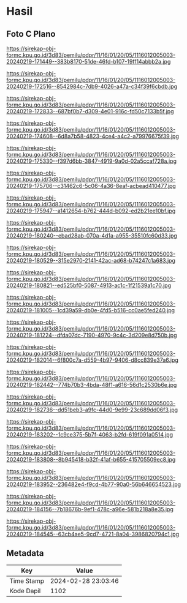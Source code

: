 # Hasil

## Foto C Plano

https://sirekap-obj-formc.kpu.go.id/3d83/pemilu/pdpr/11/16/01/20/05/1116012005003-20240219-171449--383b8170-51de-46fd-b107-19ff14abbb2a.jpg

https://sirekap-obj-formc.kpu.go.id/3d83/pemilu/pdpr/11/16/01/20/05/1116012005003-20240219-172516--8542984c-7db9-4026-a47a-c34f39f6cbdb.jpg

https://sirekap-obj-formc.kpu.go.id/3d83/pemilu/pdpr/11/16/01/20/05/1116012005003-20240219-172833--687bf0b7-d309-4e01-916c-fd50c7133b5f.jpg

https://sirekap-obj-formc.kpu.go.id/3d83/pemilu/pdpr/11/16/01/20/05/1116012005003-20240219-174608--6d8a7b58-4823-4ce4-a4c2-a79976675f39.jpg

https://sirekap-obj-formc.kpu.go.id/3d83/pemilu/pdpr/11/16/01/20/05/1116012005003-20240219-175330--f397d6bb-3847-4919-9a0d-02a5ccaf728a.jpg

https://sirekap-obj-formc.kpu.go.id/3d83/pemilu/pdpr/11/16/01/20/05/1116012005003-20240219-175706--c31462c6-5c06-4a36-8eaf-acbead410477.jpg

https://sirekap-obj-formc.kpu.go.id/3d83/pemilu/pdpr/11/16/01/20/05/1116012005003-20240219-175947--a1412654-b762-444d-b092-ed2b21ee10bf.jpg

https://sirekap-obj-formc.kpu.go.id/3d83/pemilu/pdpr/11/16/01/20/05/1116012005003-20240219-180240--ebad28ab-070a-4d1a-a955-35510fc60d33.jpg

https://sirekap-obj-formc.kpu.go.id/3d83/pemilu/pdpr/11/16/01/20/05/1116012005003-20240219-180529--315e2970-2141-42ac-ad68-b74247c1a683.jpg

https://sirekap-obj-formc.kpu.go.id/3d83/pemilu/pdpr/11/16/01/20/05/1116012005003-20240219-180821--ed525bf0-5087-4913-ac1c-1f21539a1c70.jpg

https://sirekap-obj-formc.kpu.go.id/3d83/pemilu/pdpr/11/16/01/20/05/1116012005003-20240219-181005--1cd39a59-db0e-4fd5-b516-cc0ae5fed240.jpg

https://sirekap-obj-formc.kpu.go.id/3d83/pemilu/pdpr/11/16/01/20/05/1116012005003-20240219-181224--dfda07dc-7190-4970-9c4c-3d209e8d750b.jpg

https://sirekap-obj-formc.kpu.go.id/3d83/pemilu/pdpr/11/16/01/20/05/1116012005003-20240219-182014--6f800c7a-d559-4b97-9406-d8cc839e37a6.jpg

https://sirekap-obj-formc.kpu.go.id/3d83/pemilu/pdpr/11/16/01/20/05/1116012005003-20240219-182442--774b70b3-4bda-48f1-a616-56d1c2530b6e.jpg

https://sirekap-obj-formc.kpu.go.id/3d83/pemilu/pdpr/11/16/01/20/05/1116012005003-20240219-182736--dd51beb3-a9fc-44d0-9e99-23c689dd06f3.jpg

https://sirekap-obj-formc.kpu.go.id/3d83/pemilu/pdpr/11/16/01/20/05/1116012005003-20240219-183202--1c9ce375-5b7f-4063-b2fd-619f091a0514.jpg

https://sirekap-obj-formc.kpu.go.id/3d83/pemilu/pdpr/11/16/01/20/05/1116012005003-20240219-183808--8b945418-b32f-41af-b655-415705509ec8.jpg

https://sirekap-obj-formc.kpu.go.id/3d83/pemilu/pdpr/11/16/01/20/05/1116012005003-20240219-183952--236482e4-f9cd-4b77-90a0-56b646654523.jpg

https://sirekap-obj-formc.kpu.go.id/3d83/pemilu/pdpr/11/16/01/20/05/1116012005003-20240219-184156--7b18676b-9ef1-478c-a96e-581b218a8e35.jpg

https://sirekap-obj-formc.kpu.go.id/3d83/pemilu/pdpr/11/16/01/20/05/1116012005003-20240219-184545--63cb4ae5-9cd7-4721-8a04-3986820794c1.jpg


## Metadata

| Key        | Value               |
| ---------- | ------------------- |
| Time Stamp | 2024-02-28 23:03:46 |
| Kode Dapil | 1102                |



